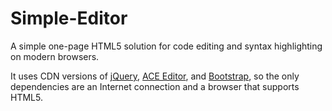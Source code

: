 # Simple-Editor
A simple one-page HTML5 solution for code editing and syntax highlighting on modern browsers.

It uses CDN versions of [jQuery][jquery], [ACE Editor][ace], and [Bootstrap][bootstrap], so the only dependencies are an Internet connection and a browser that supports HTML5.

[jquery]: https://jquery.com/
[ace]: http://ace.c9.io/#nav=about
[bootstrap]: http://getbootstrap.com/
